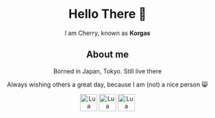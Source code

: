 <div align=center>
  <h1>Hello There 👋</h1>
  <p>I am Cherry, known as <b>Korgas</b></p>
  <h2>About me</h2>
  <p>Borned in Japan, Tokyo. Still live there</p>
  <p>Always wishing others a great day, because I am (not) a nice person 😸</p>
<img src="https://img.shields.io/badge/lua-36%25-%2366D9EF?logo=lua&logoColor=F8F8F2&labelColor=272822" alt="Lua" height="40">
<img src="https://img.shields.io/badge/lua-23%25-%2366D9EF?logo=lua&logoColor=F8F8F2&labelColor=272822" alt="Lua" height="40">
<img src="https://img.shields.io/badge/lua-6%25-%2366D9EF?logo=lua&logoColor=F8F8F2&labelColor=272822" alt="Lua" height="40">
</div>
